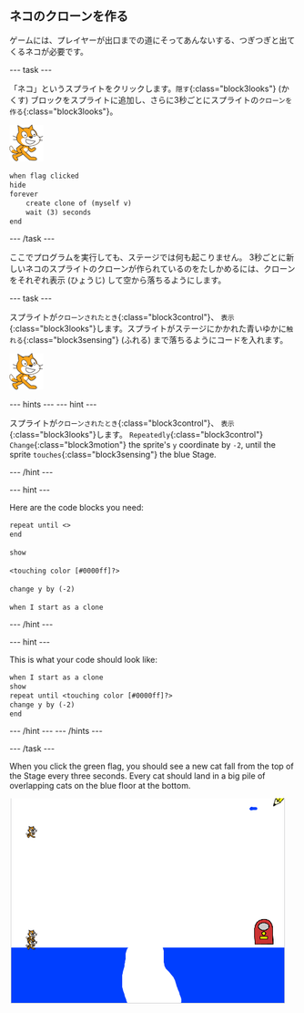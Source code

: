 ## ネコのクローンを作る

ゲームには、プレイヤーが出口までの道にそってあんないする、つぎつぎと出てくるネコが必要です。

\--- task \---

「ネコ」というスプライトをクリックします。`隠す`{:class="block3looks"} (かくす) ブロックをスプライトに追加し、さらに3秒ごとにスプライトの`クローンを作る`{:class="block3looks"}。

![ネコのスプライト](images/cat-sprite.png)

```blocks3
when flag clicked
hide
forever
    create clone of (myself v)
    wait (3) seconds
end
```

\--- /task \---

ここでプログラムを実行しても、ステージでは何も起こりません。 3秒ごとに新しいネコのスプライトのクローンが作られているのをたしかめるには、クローンをそれぞれ表示 (ひょうじ) して空から落ちるようにします。

\--- task \---

スプライトが`クローンされたとき`{:class="block3control"}、 `表示`{:class="block3looks"}します。スプライトがステージにかかれた青いゆかに`触れる`{:class="block3sensing"} (ふれる) まで落ちるようにコードを入れます。

![ネコのスプライト](images/cat-sprite.png)

\--- hints \--- \--- hint \---

スプライトが`クローンされたとき`{:class="block3control"}、 `表示`{:class="block3looks"}します。 `Repeatedly`{:class="block3control"} `Change`{:class="block3motion"} the sprite's `y` coordinate by `-2`, until the sprite `touches`{:class="block3sensing"} the blue Stage.

\--- /hint \---

\--- hint \---

Here are the code blocks you need:

```blocks3
repeat until <>
end

show

<touching color [#0000ff]?>

change y by (-2)

when I start as a clone
```

\--- /hint \---

\--- hint \---

This is what your code should look like:

```blocks3
when I start as a clone
show
repeat until <touching color [#0000ff]?>
change y by (-2)
end
```

\--- /hint \--- \--- /hints \---

\--- /task \---

When you click the green flag, you should see a new cat fall from the top of the Stage every three seconds. Every cat should land in a big pile of overlapping cats on the blue floor at the bottom.

![落ちるネコ](images/falling-cats.png)